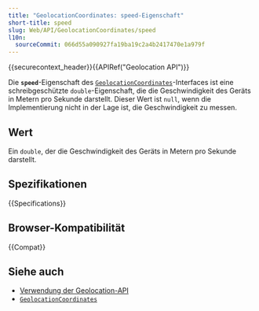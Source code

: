 ```yaml
---
title: "GeolocationCoordinates: speed-Eigenschaft"
short-title: speed
slug: Web/API/GeolocationCoordinates/speed
l10n:
  sourceCommit: 066d55a090927fa19ba19c2a4b2417470e1a979f
---
```


{{securecontext_header}}{{APIRef("Geolocation API")}}

Die **`speed`**-Eigenschaft des [`GeolocationCoordinates`](/de/docs/Web/API/GeolocationCoordinates)-Interfaces ist eine schreibgeschützte `double`-Eigenschaft, die die Geschwindigkeit des Geräts in Metern pro Sekunde darstellt. Dieser Wert ist `null`, wenn die Implementierung nicht in der Lage ist, die Geschwindigkeit zu messen.

## Wert

Ein `double`, der die Geschwindigkeit des Geräts in Metern pro Sekunde darstellt.

## Spezifikationen

{{Specifications}}

## Browser-Kompatibilität

{{Compat}}

## Siehe auch

- [Verwendung der Geolocation-API](/de/docs/Web/API/Geolocation_API/Using_the_Geolocation_API)
- [`GeolocationCoordinates`](/de/docs/Web/API/GeolocationCoordinates)
